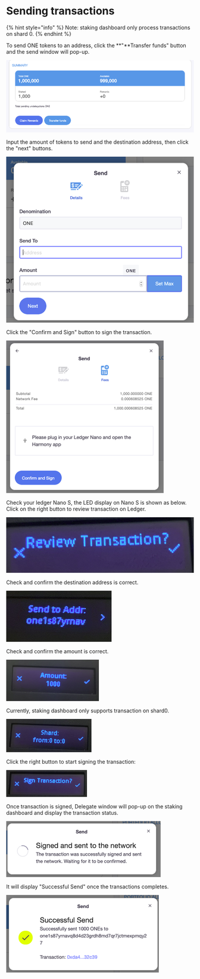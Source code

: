 # Sending transactions

{% hint style="info" %}
Note: staking dashboard only process transactions on shard 0.
{% endhint %}

To send ONE tokens to an address, click the **"**Transfer funds" button and the send window will pop-up.

![](../../../.gitbook/assets/image%20%28122%29.png)

Input the amount of tokens to send and the destination address, then click the "next" buttons.

![](../../../.gitbook/assets/image%20%28115%29.png)

Click the "Confirm and Sign" button to sign the transaction.

![](../../../.gitbook/assets/image%20%2831%29.png)

Check your ledger Nano S, the LED display on Nano S is shown as below.  Click on the right button to review transaction on Ledger.

![](../../../.gitbook/assets/image%20%2823%29.png)

Check and confirm the destination address is correct.

![](../../../.gitbook/assets/image%20%28117%29.png)

Check and confirm the amount is correct.

![](../../../.gitbook/assets/image%20%28127%29.png)

Currently, staking dashboard only supports transaction on shard0.

![](../../../.gitbook/assets/image%20%2834%29.png)

Click the right button to start signing the transaction:

![](../../../.gitbook/assets/image%20%2875%29.png)

Once transaction is signed, Delegate window will pop-up on the staking dashboard and display the transaction status.

![](../../../.gitbook/assets/image%20%2884%29.png)

 It will display "Successful Send" once the transactions completes.

![](../../../.gitbook/assets/image%20%28139%29.png)

